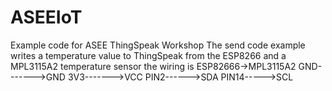 # ASEEIoT
Example code for ASEE ThingSpeak Workshop
The send code example writes a temperature value to ThingSpeak from the ESP8266 and a MPL3115A2 temperature sensor
  the wiring is ESP82666->MPL3115A2
                GND------->GND
                3V3------->VCC
                PIN2------>SDA
                PIN14----->SCL
